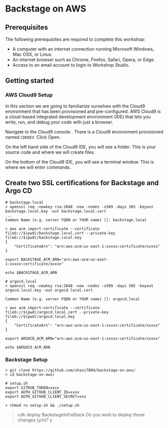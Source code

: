 # Backstage on AWS

## Prerequisites

The following prerequisites are required to complete this workshop:

- A computer with an internet connection running Microsoft Windows, Mac OSX, or Linux.
- An internet browser such as Chrome, Firefox, Safari, Opera, or Edge.
- Access to an email account to login to Workshop Studio.

## Getting started 

### AWS Cloud9 Setup

In this section we are going to familiarize ourselves with the Cloud9 environment that has been provisioned and pre-configured. AWS Cloud9 is a cloud-based integrated development environment (IDE) that lets you write, run, and debug your code with just a browser.

Navigate to the Cloud9 console . There is a Cloud9 environment provisioned named `CDKDEV`. Click Open.

On the left hand side of the Cloud9 IDE, you will see a folder. This is your source code and where we will create files.

On the bottom of the Cloud9 IDE, you will see a terminal window. This is where we will enter commands.

## Create two SSL certifications for Backstage and Argo CD

```
# backstage.local
> openssl req -newkey rsa:2048 -new -nodes -x509 -days 365 -keyout backstage.local.key -out backstage.local.cert
...
Common Name (e.g. server FQDN or YOUR name) []: backstage.local

> aws acm import-certificate --certificate fileb://$(pwd)/backstage.local.cert --private-key fileb://$(pwd)/backstage.local.key
{
    "CertificateArn": "arn:aws:acm:us-east-1:xxxxx:certificate/xxxxx"
}

export BACKSTAGE_ACM_ARN="arn:aws:acm:us-east-1:xxxxx:certificate/xxxxx"

echo $BACKSTAGE_ACM_ARN
```


```
# argocd.local
> openssl req -newkey rsa:2048 -new -nodes -x509 -days 365 -keyout argocd.local.key -out argocd.local.cert

Common Name (e.g. server FQDN or YOUR name) []: argocd.local

> aws acm import-certificate --certificate fileb://$(pwd)/argocd.local.cert --private-key fileb://$(pwd)/argocd.local.key
{
    "CertificateArn": "arn:aws:acm:us-east-1:xxxxx:certificate/xxxxx"
}

export ARGOCD_ACM_ARN="arn:aws:acm:us-east-1:xxxxx:certificate/xxxxx"

echo $ARGOCD_ACM_ARN
```

### Backstage Setup





```
> git clone https://github.com/shazi7804/backstage-on-aws/
> cd backstage-on-aws/
```

```
# setup.sh
export GITHUB_TOKEN=xxxx
export AUTH_GITHUB_CLIENT_ID=xxxx
export AUTH_GITHUB_CLIENT_SECRET=xxx

> chmod +x setup.sh && ./setup.sh
```


> cdk deploy BackstageInfraStack
Do you wish to deploy these changes (y/n)? y
```


